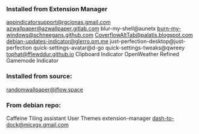 ### Installed from Extension Manager
appindicatorsupport@rgcjonas.gmail.com
azwallpaper@azwallpaper.gitlab.com
blur-my-shell@aunetx
burn-my-windows@schneegans.github.com
CoverflowAltTab@palatis.blogspot.com
debian-updates-indicator@glerro.pm.me
just-perfection-desktop@just-perfection
quick-settings-avatar@d-go
quick-settings-tweaks@qwreey
tophat@fflewddur.github.io
Clipboard Indicator
OpenWeather Refined
Gamemode Indicator

### Installed from source:
randomwallpaper@iflow.space

### From debian repo:
Caffeine
Tiling assistant
User Themes
extension-manager
dash-to-dock@micxgx.gmail.com
